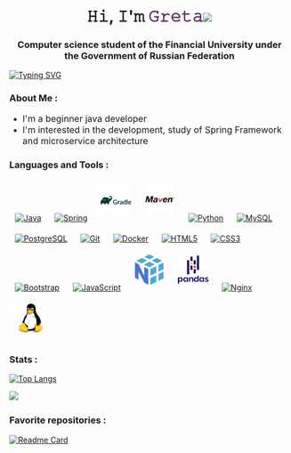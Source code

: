 <h1 align="center">𝙷𝚒, 𝙸'𝚖 <span style="color: #622D67FF;">𝙶𝚛𝚎𝚝𝚊</span><img src="https://user-images.githubusercontent.com/74038190/235223599-0eadbd7c-c916-4f24-af9d-9242730e6172.gif" height="50"/></h1>

<!-- <img src="https://user-images.githubusercontent.com/74038190/221352975-94759904-aa4c-4032-a8ab-b546efb9c478.gif" height="54"/> -->

<h3 align="center">Computer science student of the Financial University under the Government of Russian Federation</h3>

[![Typing SVG](https://readme-typing-svg.herokuapp.com?font=Fira+Code&pause=1000&color=622D67&random=false&width=435&lines=Coding+with+love)](https://git.io/typing-svg)

### About Me :

*  <span style="font-size: 16px">I'm a beginner java developer</span>
*  <span style="font-size: 16px">I'm interested in the development, study of Spring Framework and microservice architecture</span>


### Languages and Tools :
<div>
<a href="https://www.java.com/" target="_blank"><img style="margin: 10px" src="https://profilinator.rishav.dev/skills-assets/java-original-wordmark.svg" alt="Java" height="50" /></a>  
<a href="https://docs.spring.io/spring-framework/docs/3.0.x/reference/expressions.html#:~:text=The%20Spring%20Expression%20Language%20(SpEL,and%20basic%20string%20templating%20functionality." target="_blank"><img style="margin: 10px" src="https://profilinator.rishav.dev/skills-assets/springio-icon.svg" alt="Spring" height="50" /></a>  
<img style="margin: 10px" src="https://raw.githubusercontent.com/devicons/devicon/master/icons/gradle/gradle-original-wordmark.svg" alt="Spring" height="55" />  
<img style="margin: 10px" src="https://raw.githubusercontent.com/devicons/devicon/master/icons/maven/maven-original-wordmark.svg" alt="Spring" height="55" />  
<a href="https://www.python.org/" target="_blank"><img style="margin: 10px" src="https://profilinator.rishav.dev/skills-assets/python-original.svg" alt="Python" height="50" /></a>  
<a href="https://www.mysql.com/" target="_blank"><img style="margin: 10px" src="https://profilinator.rishav.dev/skills-assets/mysql-original-wordmark.svg" alt="MySQL" height="50" /></a>  
<a href="https://www.postgresql.org/" target="_blank"><img style="margin: 10px" src="https://profilinator.rishav.dev/skills-assets/postgresql-original-wordmark.svg" alt="PostgreSQL" height="50" /></a>  
<a href="https://github.com/" target="_blank"><img style="margin: 10px" src="https://profilinator.rishav.dev/skills-assets/git-scm-icon.svg" alt="Git" height="50" /></a>  
<a href="https://www.docker.com/" target="_blank"><img style="margin: 10px" src="https://profilinator.rishav.dev/skills-assets/docker-original-wordmark.svg" alt="Docker" height="50" /></a>  
<a href="https://en.wikipedia.org/wiki/HTML5" target="_blank"><img style="margin: 10px" src="https://profilinator.rishav.dev/skills-assets/html5-original-wordmark.svg" alt="HTML5" height="50" /></a>  
<a href="https://www.w3schools.com/css/" target="_blank"><img style="margin: 10px" src="https://profilinator.rishav.dev/skills-assets/css3-original-wordmark.svg" alt="CSS3" height="50" /></a>  
<a href="https://getbootstrap.com/docs/3.4/javascript/" target="_blank"><img style="margin: 10px" src="https://profilinator.rishav.dev/skills-assets/bootstrap-plain.svg" alt="Bootstrap" height="50" /></a>  
<a href="https://www.javascript.com/" target="_blank"><img style="margin: 10px" src="https://profilinator.rishav.dev/skills-assets/javascript-original.svg" alt="JavaScript" height="50" /></a>  
<img style="margin: 10px" src="https://raw.githubusercontent.com/devicons/devicon/master/icons/numpy/numpy-original.svg" alt="Spring" height="55" />  
<img style="margin: 10px" src="https://raw.githubusercontent.com/devicons/devicon/master/icons/pandas/pandas-original-wordmark.svg" alt="Spring" height="55" />  
<a href="https://www.nginx.com/" target="_blank"><img style="margin: 10px" src="https://profilinator.rishav.dev/skills-assets/nginx-original.svg" alt="Nginx" height="50" /></a>  
<img style="margin: 10px" src="https://raw.githubusercontent.com/devicons/devicon/master/icons/linux/linux-original.svg" alt="Spring" height="55" />  

</div>

### Stats :

[![Top Langs](https://github-readme-stats.vercel.app/api/top-langs/?username=Meegera&layout=compact&theme=material-palenight)](https://github.com/anuraghazra/github-readme-stats)

<!-- [![Top Langs](https://github-readme-stats.vercel.app/api/top-langs/?username=Meegera&layout=compact&theme=tokyonight)](https://github.com/anuraghazra/github-readme-stats) -->

<!-- [![Top Langs](https://github-readme-stats.vercel.app/api/top-langs/?username=Meegera&layout=compact&theme=onedark)](https://github.com/anuraghazra/github-readme-stats)

[![Top Langs](https://github-readme-stats.vercel.app/api/top-langs/?username=Meegera&layout=compact&theme=dracula)](https://github.com/anuraghazra/github-readme-stats) -->

![](https://github-profile-summary-cards.vercel.app/api/cards/profile-details?username=meegera&theme=tokyonight)

### Favorite repositories :

[![Readme Card](https://github-readme-stats.vercel.app/api/pin/?username=Meegera&repo=spring_boot_hibernate&theme=catppuccin_latte)](https://github.com/anuraghazra/github-readme-stats)


<!--
**Meegera/Meegera** is a ✨ _special_ ✨ repository because its `README.md` (this file) appears on your GitHub profile.

Here are some ideas to get you started:

- 🔭 I’m currently working on ...
- 🌱 I’m currently learning ...
- 👯 I’m looking to collaborate on ...
- 🤔 I’m looking for help with ...
- 💬 Ask me about ...
- 📫 How to reach me: ...
- 😄 Pronouns: ...
- ⚡ Fun fact: ...
-->
